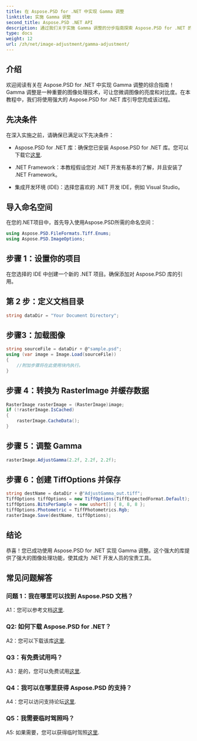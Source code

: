 ```yaml
---
title: 在 Aspose.PSD for .NET 中实现 Gamma 调整
linktitle: 实施 Gamma 调整
second_title: Aspose.PSD .NET API
description: 通过我们关于实施 Gamma 调整的分步指南探索 Aspose.PSD for .NET 的强大功能。轻松微调图像亮度和对比度。
type: docs
weight: 12
url: /zh/net/image-adjustment/gamma-adjustment/
---
```

## 介绍

欢迎阅读有关在 Aspose.PSD for .NET 中实现 Gamma 调整的综合指南！Gamma 调整是一种重要的图像处理技术，可让您微调图像的亮度和对比度。在本教程中，我们将使用强大的 Aspose.PSD for .NET 库引导您完成该过程。

## 先决条件

在深入实施之前，请确保已满足以下先决条件：

-  Aspose.PSD for .NET 库：确保您已安装 Aspose.PSD for .NET 库。您可以下载它[这里](https://releases.aspose.com/psd/net/).

- .NET Framework：本教程假设您对 .NET 开发有基本的了解，并且安装了 .NET Framework。

- 集成开发环境 (IDE)：选择您喜欢的 .NET 开发 IDE，例如 Visual Studio。

## 导入命名空间

在您的.NET项目中，首先导入使用Aspose.PSD所需的命名空间：

```csharp
using Aspose.PSD.FileFormats.Tiff.Enums;
using Aspose.PSD.ImageOptions;
```

## 步骤 1：设置你的项目

在您选择的 IDE 中创建一个新的 .NET 项目。确保添加对 Aspose.PSD 库的引用。

## 第 2 步：定义文档目录

```csharp
string dataDir = "Your Document Directory";
```

## 步骤3：加载图像

```csharp
string sourceFile = dataDir + @"sample.psd";
using (var image = Image.Load(sourceFile))
{
    //附加步骤将在此使用块内执行。
}
```

## 步骤 4：转换为 RasterImage 并缓存数据

```csharp
RasterImage rasterImage = (RasterImage)image;
if (!rasterImage.IsCached)
{
    rasterImage.CacheData();
}
```

## 步骤 5：调整 Gamma

```csharp
rasterImage.AdjustGamma(2.2f, 2.2f, 2.2f);
```

## 步骤 6：创建 TiffOptions 并保存

```csharp
string destName = dataDir + @"AdjustGamma_out.tiff";
TiffOptions tiffOptions = new TiffOptions(TiffExpectedFormat.Default);
tiffOptions.BitsPerSample = new ushort[] { 8, 8, 8 };
tiffOptions.Photometric = TiffPhotometrics.Rgb;
rasterImage.Save(destName, tiffOptions);
```

## 结论

恭喜！您已成功使用 Aspose.PSD for .NET 实现 Gamma 调整。这个强大的库提供了强大的图像处理功能，使其成为 .NET 开发人员的宝贵工具。

## 常见问题解答

### 问题 1：我在哪里可以找到 Aspose.PSD 文档？

 A1：您可以参考文档[这里](https://reference.aspose.com/psd/net/).

### Q2: 如何下载 Aspose.PSD for .NET？

 A2：您可以下载该库[这里](https://releases.aspose.com/psd/net/).

### Q3：有免费试用吗？

 A3：是的，您可以免费试用[这里](https://releases.aspose.com/).

### Q4：我可以在哪里获得 Aspose.PSD 的支持？

 A4：您可以访问支持论坛[这里](https://forum.aspose.com/c/psd/34).

### Q5：我需要临时驾照吗？

 A5: 如果需要，您可以获得临时驾照[这里](https://purchase.aspose.com/temporary-license/).